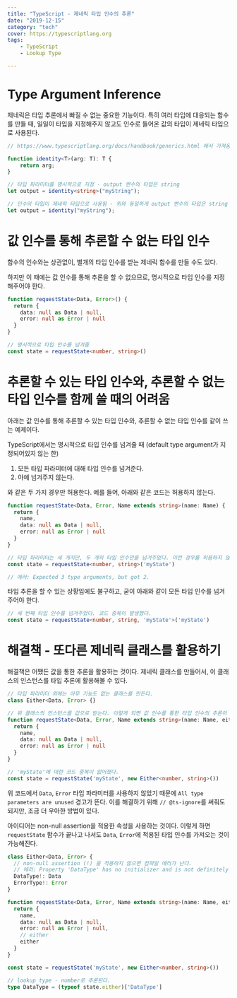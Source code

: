 ```yaml
---
title: "TypeScript - 제네릭 타입 인수의 추론"
date: "2019-12-15"
category: "tech"
cover: https://typescriptlang.org
tags:
    - TypeScript
    - Lookup Type

---
```


# Type Argument Inference

제네릭은 타입 추론에서 빠질 수 없는 중요한 기능이다. 특히 여러 타입에 대응되는 함수를 만들 때, 일일이 타입을 지정해주지 않고도 인수로 들어온 값의 타입이 제네릭 타입으로 사용된다.

```typescript
// https://www.typescriptlang.org/docs/handbook/generics.html 에서 가져옴

function identity<T>(arg: T): T {
    return arg;
}

// 타입 파라미터를 명시적으로 지정 - output 변수의 타입은 string
let output = identity<string>("myString");

// 인수의 타입이 제네릭 타입으로 사용됨 - 위와 동일하게 output 변수의 타입은 string
let output = identity("myString");
```

# 값 인수를 통해 추론할 수 없는 타입 인수

함수의 인수와는 상관없이, 별개의 타입 인수를 받는 제네릭 함수를 만들 수도 있다.

하지만 이 때에는 값 인수를 통해 추론을 할 수 없으므로, 명시적으로 타입 인수를 지정해주어야 한다.

```typescript
function requestState<Data, Error>() {
  return {
    data: null as Data | null,
    error: null as Error | null
  }
}

// 명시적으로 타입 인수를 넘겨줌
const state = requestState<number, string>()
```

# 추론할 수 있는 타입 인수와, 추론할 수 없는 타입 인수를 함께 쓸 때의 어려움

아래는 값 인수를 통해 추론할 수 있는 타입 인수와, 추론할 수 없는 타입 인수를 같이 쓰는 예제이다.

TypeScript에서는 명시적으로 타입 인수를 넘겨줄 때 (default type argument가 지정되어있지 않는 한) 

1. 모든 타입 파라미터에 대해 타입 인수를 넘겨준다.
2. 아예 넘겨주지 않는다.

와 같은 두 가지 경우만 허용한다. 예를 들어, 아래와 같은 코드는 허용하지 않는다.

```typescript
function requestState<Data, Error, Name extends string>(name: Name) {
  return {
    name,
    data: null as Data | null,
    error: null as Error | null
  }
}

// 타입 파라미터는 세 개지만, 두 개의 타입 인수만을 넘겨주었다. 이런 경우를 허용하지 않는다.
const state = requestState<number, string>('myState')

// 에러: Expected 3 type arguments, but got 2.
```

타입 추론을 할 수 있는 상황임에도 불구하고, 굳이 아래와 같이 모든 타입 인수를 넘겨주어야 한다.

```typescript
// 세 번째 타입 인수를 넘겨주었다. 코드 중복이 발생했다.
const state = requestState<number, string, 'myState'>('myState')
```

# 해결책 - 또다른 제네릭 클래스를 활용하기

해결책은 어쨌든 값을 통한 추론을 활용하는 것이다. 제네릭 클래스를 만들어서, 이 클래스의 인스턴스를 타입 추론에 활용해볼 수 있다.

```typescript
// 타입 파라미터 외에는 아무 기능도 없는 클래스를 만든다.
class Either<Data, Error> {}

// 위 클래스의 인스턴스를 값으로 받는다. 이렇게 되면 값 인수를 통한 타입 인수의 추론이 가능해진다.
function requestState<Data, Error, Name extends string>(name: Name, either: Either<Data, Error>) {
  return {
    name,
    data: null as Data | null,
    error: null as Error | null
  }
}

// 'myState'에 대한 코드 중복이 없어졌다.
const state = requestState('myState', new Either<number, string>())
```

위 코드에서 `Data`, `Error` 타입 파라미터를 사용하지 않았기 때문에 `All type parameters are unused` 경고가 뜬다. 이를 해결하기 위해 `// @ts-ignore`를 써줘도 되지만, 조금 더 우아한 방법이 있다.

아이디어는 non-null assertion을 적용한 속성을 사용하는 것이다. 이렇게 하면 `requestState` 함수가 끝나고 나서도 `Data`, `Error`에 적용된 타입 인수를 가져오는 것이 가능해진다.

```typescript
class Either<Data, Error> {
  // non-null assertion (!) 을 적용하지 않으면 컴파일 에러가 난다.
  // 에러: Property 'DataType' has no initializer and is not definitely assigned in the constructor.
  DataType!: Data
  ErrorType!: Error
}

function requestState<Data, Error, Name extends string>(name: Name, either: Either<Data, Error>) {
  return {
    name,
    data: null as Data | null,
    error: null as Error | null,
    // either
    either
  }
}

const state = requestState('myState', new Either<number, string>())

// lookup type - number로 추론된다.
type DataType = (typeof state.either)['DataType']
```
